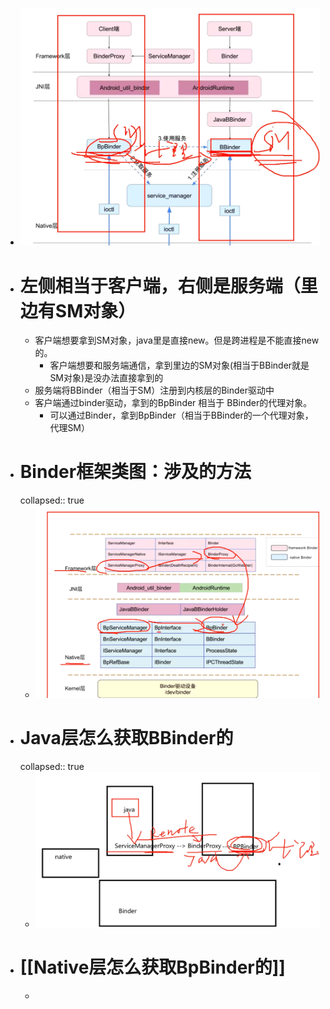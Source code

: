- ![image.png](../assets/image_1688359965036_0.png)
- # 左侧相当于客户端，右侧是服务端（里边有SM对象）
	- 客户端想要拿到SM对象，java里是直接new。但是跨进程是不能直接new的。
		- 客户端想要和服务端通信，拿到里边的SM对象(相当于BBinder就是SM对象)是没办法直接拿到的
	- 服务端将BBinder（相当于SM）注册到内核层的Binder驱动中
	- 客户端通过binder驱动，拿到的BpBinder 相当于 BBinder的代理对象。
		- 可以通过Binder，拿到BpBinder（相当于BBinder的一个代理对象，代理SM）
- # Binder框架类图：涉及的方法
  collapsed:: true
	- ![image.png](../assets/image_1688360884472_0.png)
- # Java层怎么获取BBinder的
  collapsed:: true
	- ![image.png](../assets/image_1688361038513_0.png)
- # [[Native层怎么获取BpBinder的]]
	-
